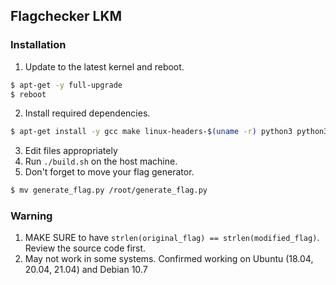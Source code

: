 ## Flagchecker LKM

### Installation

1. Update to the latest kernel and reboot.
```bash
$ apt-get -y full-upgrade
$ reboot
```

2. Install required dependencies.
```bash
$ apt-get install -y gcc make linux-headers-$(uname -r) python3 python3-requests python3-pip
```

3. Edit files appropriately
4. Run `./build.sh` on the host machine.
5. Don't forget to move your flag generator.
```bash
$ mv generate_flag.py /root/generate_flag.py
```

### Warning

1. MAKE SURE to have `strlen(original_flag) == strlen(modified_flag)`. Review the source code first.
2. May not work in some systems. Confirmed working on Ubuntu (18.04, 20.04, 21.04) and Debian 10.7
